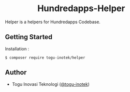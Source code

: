<h1 align="center">Hundredapps-Helper</h1>

Helper is a helpers for Hundredapps Codebase.

Getting Started
---

Installation :

```
$ composer require togu-inotek/helper
```

Author
---

- Togu Inovasi Teknologi ([@togu-inotek](https://togu.co.id))
